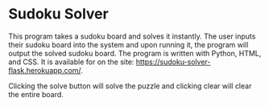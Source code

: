 # Sudoku Solver

This program takes a sudoku board and solves it instantly. The user inputs their sudoku board into the system and upon running it, the program will output the solved sudoku board. The program is written with Python, HTML, and CSS. It is available for on the site: https://sudoku-solver-flask.herokuapp.com/. 

Clicking the solve button will solve the puzzle and clicking clear will clear the entire board.
